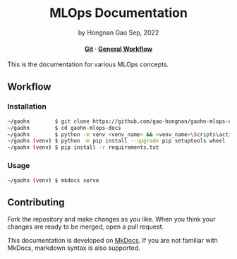 <div align="center">
<h1>MLOps Documentation</a></h1>
by Hongnan Gao
Sep, 2022
<br>
</div>

<h4 align="center">
  <a href="https://gao-hongnan.github.io/gaohn-mlops-docs/mlops_docs/git/introduction/">Git</a>
  <span> · </span>
  <a href="https://gao-hongnan.github.io/gaohn-mlops-docs/mlops_docs/developing/general_workflow/">General Workflow</a>
</h4>

This is the documentation for various MLOps concepts.

## Workflow
  
### Installation

```bash
~/gaohn        $ git clone https://github.com/gao-hongnan/gaohn-mlops-docs.git gaohn_mlops_docs
~/gaohn        $ cd gaohn-mlops-docs
~/gaohn        $ python -m venv <venv_name> && <venv_name>\Scripts\activate 
~/gaohn (venv) $ python -m pip install --upgrade pip setuptools wheel
~/gaohn (venv) $ pip install -r requirements.txt
```

### Usage

```bash
~/gaohn (venv) $ mkdocs serve
```

## Contributing

Fork the repository and make changes as you like. When you think your changes are ready to 
be merged, open a pull request.

This documentation is developed on [MkDocs](https://www.mkdocs.org/). If you are not familiar with MkDocs,
markdown syntax is also supported.

